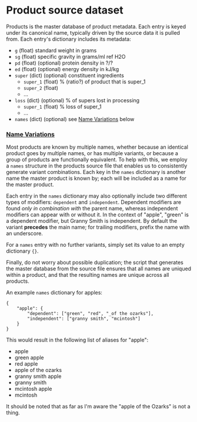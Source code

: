 # Product source dataset

Products is the master database of product metadata. Each entry is keyed under its canonical name, typically driven by the source data it is pulled from. Each entry's dictionary includes its metadata:
 * `g` (float) standard weight in grams
 * `sg` (float) specific gravity in grams/ml ref H2O
 * `pd` (float) (optional) protein density in ?/?
 * `ed` (float) (optional) energy density in kJ/kg
 * `super` (dict) (optional) constituent ingredients
    * `super_1` (float) % (ratio?) of product that is super_1
    * `super_2` (float)
    * ...
 * `loss` (dict) (optional) % of supers lost in processing
    * `super_1` (float) % loss of super_1
    * ...
* `names` (dict) (optional) see [Name Variations](#name-variations) below

### [Name Variations](#name-variations)
Most products are known by multiple names, whether because an identical product goes by multiple names, or has multiple variants, or because a group of products are functionally equivalent. To help with this, we employ a `names` structure in the products source file that enables us to consistently generate variant combinations. Each key in the `names` dictionary is another name the master product is known by; each will be included as a name for the master product.

Each entry in the `names` dictionary may also optionally include two different types of modifiers: `dependent` and `independent`. Dependent modifiers are found *only in combination with* the parent name, whereas independent modifiers can appear with or without it. In the context of "apple", "green" is a dependent modifier, but Granny Smith is independent. By default the variant **precedes** the main name; for trailing modifiers, prefix the name with an underscore.

For a `names` entry with no further variants, simply set its value to an empty dictionary `{}`.

Finally, do not worry about possible duplication; the script that generates the master database from the source file ensures that all names are uniqued within a product, and that the resulting names are unique across all products.

An example `names` dictionary for apples:
```
{
    "apple": {
        "dependent": ["green", "red", "_of the ozarks"],
        "independent": ["granny smith", "mcintosh"]
    }
}
```

This would result in the following list of aliases for "apple":
 * apple
 * green apple
 * red apple
 * apple of the ozarks
 * granny smith apple
 * granny smith
 * mcintosh apple
 * mcintosh

It should be noted that as far as I'm aware the "apple of the Ozarks" is not a thing.